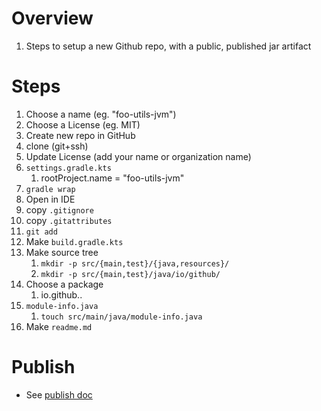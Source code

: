 # Overview
1. Steps to setup a new Github repo, with a public, published jar artifact


# Steps
1. Choose a name (eg. "foo-utils-jvm")
1. Choose a License (eg. MIT)
1. Create new repo in GitHub
1. clone (git+ssh)
1. Update License (add your name or organization name)
1. `settings.gradle.kts`
    1. rootProject.name = "foo-utils-jvm"
1. `gradle wrap`
1. Open in IDE
1. copy `.gitignore`
1. copy `.gitattributes`
1. `git add`
1. Make `build.gradle.kts`
1. Make source tree
    1. `mkdir -p src/{main,test}/{java,resources}/`
    1. `mkdir -p src/{main,test}/java/io/github/`
1. Choose a package
    1. io.github.<your-name>.<subject>
1. `module-info.java`
    1. `touch src/main/java/module-info.java`
1. Make `readme.md`


# Publish
- See [publish doc](../gradle/publishing_artifacts.md)
